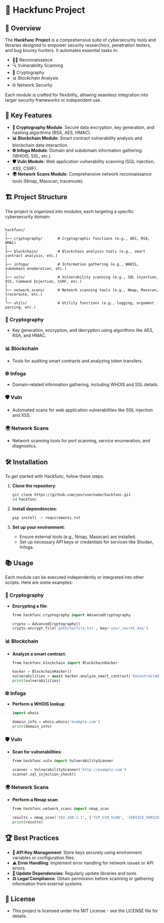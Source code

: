# 🚀 Hackfunc Project

## 🌟 Overview

The **Hackfunc Project** is a comprehensive suite of cybersecurity tools and libraries designed to empower security researchers, penetration testers, and bug bounty hunters. It automates essential tasks in:

- 🕵️‍♂️ Reconnaissance
- 🔍 Vulnerability Scanning
- 🔐 Cryptography
- 📊 Blockchain Analysis
- 🌐 Network Security

Each module is crafted for flexibility, allowing seamless integration into larger security frameworks or independent use.

## 🔑 Key Features

- **🔐 Cryptography Module**: Secure data encryption, key generation, and hashing algorithms (RSA, AES, HMAC).
- **📊 Blockchain Module**: Smart contract vulnerability analysis and blockchain data interaction.
- **🌐 Infoga Module**: Domain and subdomain information gathering (WHOIS, SSL, etc.).
- **🛡️ Vuln Module**: Web application vulnerability scanning (SQL injection, XSS, CSRF).
- **🌍 Network Scans Module**: Comprehensive network reconnaissance tools (Nmap, Masscan, traceroute).

## 🏗️ Project Structure

The project is organized into modules, each targeting a specific cybersecurity domain:

````

hackfunc/
│
├── cryptography/       # Cryptographic functions (e.g., AES, RSA, HMAC)
│
├── blockchain/         # Blockchain analysis tools (e.g., smart contract analysis, etc.)
│
├── infoga/             # Information gathering (e.g., WHOIS, subdomain enumeration, etc.)
│
├── vuln/               # Vulnerability scanning (e.g., SQL injection, XSS, Command Injection, SSRF, etc.)
│
├── network_scans/      # Network scanning tools (e.g., Nmap, Masscan, traceroute, etc.)
│
└── utils/              # Utility functions (e.g., logging, argument parsing, etc.)
````

### 🔐 Cryptography
- Key generation, encryption, and decryption using algorithms like AES, RSA, and HMAC.

### 📊 Blockchain
- Tools for auditing smart contracts and analyzing token transfers.

### 🌐 Infoga
- Domain-related information gathering, including WHOIS and SSL details.

### 🛡️ Vuln
- Automated scans for web application vulnerabilities like SQL injection and XSS.

### 🌍 Network Scans
- Network scanning tools for port scanning, service enumeration, and diagnostics.

## 🛠️ Installation

To get started with Hackfunc, follow these steps:

1. **Clone the repository**:
    ```bash
    git clone https://github.com/yourusername/hackfunc.git
    cd hackfunc
    ```

2. **Install dependencies**:
    ```bash
    pip install -r requirements.txt
    ```

3. **Set up your environment**:
    - Ensure external tools (e.g., Nmap, Masscan) are installed.
    - Set up necessary API keys or credentials for services like Shodan, Infoga.

## 📚 Usage

Each module can be executed independently or integrated into other scripts. Here are some examples:

### 🔐 Cryptography
- **Encrypting a file**:
    ```python
    from hackfunc.cryptography import AdvancedCryptography

    crypto = AdvancedCryptography()
    crypto.encrypt_file('path/to/file.txt', key='your_secret_key')
    ```

### 📊 Blockchain
- **Analyze a smart contract**:
    ```python
    from hackfunc.blockchain import BlockchainHacker

    hacker = BlockchainHacker()
    vulnerabilities = await hacker.analyze_smart_contract('0xContractAddress')
    print(vulnerabilities)
    ```

### 🌐 Infoga
- **Perform a WHOIS lookup**:
    ```python
    import whois

    domain_info = whois.whois('example.com')
    print(domain_info)
    ```

### 🛡️ Vuln
- **Scan for vulnerabilities**:
    ```python
    from hackfunc.vuln import VulnerabilityScanner

    scanner = VulnerabilityScanner('http://example.com')
    scanner.sql_injection_check()
    ```

### 🌍 Network Scans
- **Perform a Nmap scan**:
    ```python
    from hackfunc.network_scans import nmap_scan

    results = nmap_scan('192.168.1.1', ['TCP_SYN_SCAN', 'SERVICE_VERSION_INTENSITY'])
    print(results)
    ```

## 🏆 Best Practices

- **🔑 API Key Management**: Store keys securely using environment variables or configuration files.
- **⚠️ Error Handling**: Implement error handling for network issues or API errors.
- **🔄 Update Dependencies**: Regularly update libraries and tools.
- **⚖️ Legal Compliance**: Obtain permission before scanning or gathering information from external systems.


## 📜 License
- This project is licensed under the MIT License - see the LICENSE file for details.